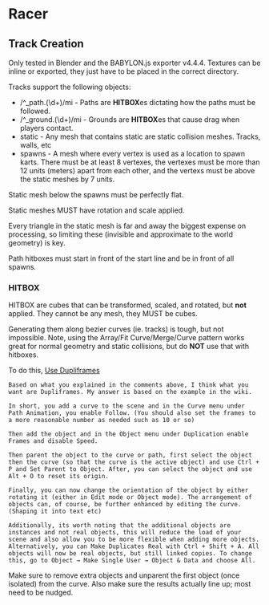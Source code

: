 # Racer

## Track Creation

Only tested in Blender and the BABYLON.js exporter v4.4.4. Textures can be inline or exported, they just have to be placed in the correct directory.

Tracks support the following objects:

  *  /^_path\.(\d+)/mi - Paths are **HITBOX**es dictating how the paths must be followed.
  * /^_ground\.(\d+)/mi - Grounds are **HITBOX**es that cause drag when players contact.
  * static - Any mesh that contains static are static collision meshes. Tracks, walls, etc
  * spawns - A mesh where every vertex is used as a location to spawn karts. There must be at least 8 vertexes, the vertexes must be more than 12 units (meters) apart from each other, and the vertexs must be above the static meshes by 7 units.

Static mesh below the spawns must be perfectly flat.

Static meshes MUST have rotation and scale applied.

Every triangle in the static mesh is far and away the biggest expense on processing, so limiting these (invisible and approximate to the world geometry) is key.

Path hitboxes must start in front of the start line and be in front of all spawns.

### **HITBOX**

HITBOX are cubes that can be transformed, scaled, and rotated, but **not** applied. They cannot be any mesh, they MUST be cubes.

Generating them along bezier curves (ie. tracks) is tough, but not impossible. Note, using the Array/Fit Curve/Merge/Curve pattern works great for normal geometry and static collisions, but do **NOT** use that with hitboxes.

To do this, [Use Dupliframes](http://blender.stackexchange.com/questions/510/how-can-i-duplicate-a-mesh-along-a-curve) 



    Based on what you explained in the comments above, I think what you want are Dupliframes. My answer is based on the example in the wiki.

    In short, you add a curve to the scene and in the Curve menu under Path Animation, you enable Follow. (You should also set the frames to a more reasonable number as needed such as 10 or so)

    Then add the object and in the Object menu under Duplication enable Frames and disable Speed.

    Then parent the object to the curve or path, first select the object then the curve (so that the curve is the active object) and use Ctrl + P and Set Parent to Object. After, you can select the object and use Alt + O to reset its origin.

    Finally, you can now change the orientation of the object by either rotating it (either in Edit mode or Object mode). The arrangement of objects can, of course, be further enhanced by editing the curve. (Shaping it into text etc)
    
    Additionally, its worth noting that the additional objects are instances and not real objects, this will reduce the load of your scene and also allow you to be more flexible when adding more objects. Alternatively, you can Make Duplicates Real with Ctrl + Shift + A. All objects will now be real objects, but still linked copies. To change this, go to Object → Make Single User → Object & Data and choose All.
    
Make sure to remove extra objects and unparent the first object (once isolated) from the curve. Also make sure the results actually line up; most need to be nudged.